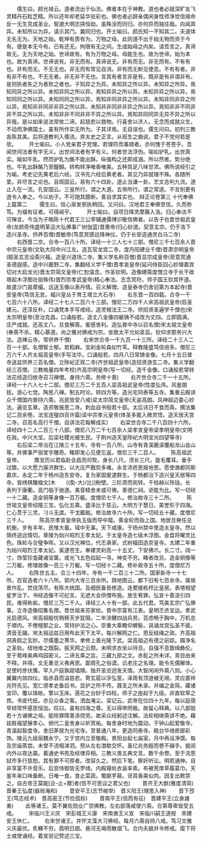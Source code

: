<!-- { "loadSidebar": true } -->
　　儒生曰。颜光禄云。道者流出于仙法。佛者本在于神教。道也者必就深旷友飞灵精丹石粒芝精。所以还年却老延华驻彩也。佛也者必辞亲偶闲身性师净觉信缘命反一无生克成圣业。智邈大明志挟恒劫。虽殊涂而同归。亦何异而独往哉。向闻其异。未知所以为异。请示其门。冀同归也。开士喻曰。颜氏知一不知其二。夫道体无名无为。天地之始。乾坤有质有为。万物之母。此则道不出于始无物而资于今有。便是本无今有。已有还无。拘限有无之间。生成始母之内矣。请吾言之。真谛故无。无为天地之始。世谛故有。有为万物之母。母能生也。故为世谛。始为本也。故为真谛。世谛说有。非无而有。真谛说无。非有而无。非无而有。不有有也。非有而无。不无无也。非无而有常见自消。非有而无断见便息。不有有者。非有非不有也。不无无者。非无非不无也。言其有者言非是有。既非是有非谓非有。是则执者失之为者败之者也。子知异之为异。未知异之所以异。未知异之所异。焉知同异之所以异。未知异同之所以异。焉知异异之所以异。未知异异之所以异。焉知同同之所以异。未知同同之所以异。焉知非同非异之所以异。未知非同非异之所以异。焉知非非同非非异之所以异。未知非非同非非异之所以异。焉知非非不同非非不异之所以异。未知非非不同非非不异之所以异。焉知异同同异无异不异之所以异哉。是以如来说法常依二谛。起慈悲以救物。行喜舍以济人。无念而成就众生。不动而净佛国土。虽有所作实无所为。子其详焉。无自误也。儒生问曰。初列三教各陈其美。后将道教判入儒流。弃太史之正言。从班生之曲说。君子不党何若是欤。
　　开士喻曰。小人党亲君子党理。若理符而事顺者。亦何愧于苍苍乎。吾闻世间法者有字无义。出世间法者有字有义。何者世法浮伪。喻如驴乳。出世真实。喻如牛乳。然而驴乳为酪不能出酥。纵强构之还即成溺。所以然者。势分绝也。牛乳出酥酪乃至醍醐。转构转净唯香唯美。五种具足八味甘浓。佛所说经引之为喻。考史记先黄老后六经。汉书先六经后黄老者。其见乃异就理不殊。各随所爱。非尽言之论也。且班固云。易有六十四卦。道止当谦一卦。艺文总判九流。道止入在一流。孔安国云。三皇所行。谓之大道。五帝所行。谓之常道。不言别更有道令人奉之。今以劝子。不可随其臆断。善自求其实也。
辩正论卷第三
十代奉佛上篇第二
　　儒生曰。信心渐发邪执稍回。又问曰。汉地君王奉佛至信。久而弥笃。为福有征者。可得闻乎。
　　开士喻曰。自项日降灵摩蕂入洛。归心奉法不可殚言。今当为子略陈十代君王三公宰辅通儒博识敬信佛者。以告子也晋世祖武皇帝(龙颜奇伟盛明革运大弘佛事广树伽蓝)晋惠帝(归心妙道。契意玄宗。仍于洛下造兴圣寺。供养百僧)晋敏帝(笃意冥感远降神仪。仍于长安造通灵白马二寺)
　　右西晋二京。合寺一百八十所。译经一十三人七十三部。僧尼三千七百余人晋中宗元皇帝(文轨大同中兴江左。造瓦官龙宫二寺。度丹阳建业千僧)晋肃宗明皇帝(聪圣玄览设斋兴福。造皇兴道场二寺。集义学名称百僧)晋显宗成皇帝(至意冥通圣德遐感。造中兴鹿野二寺。集翻经义学千僧)晋孝哀皇帝(延问侍臣回心妙理嘉宾切对大启龙光)晋太宗简文皇帝(仁恕温含。作圣钦明。造像建斋度僧立寺于长干故塔起木浮图壮丽殊伟)晋烈宗孝武皇帝(精心奉法。志念冥符。师子国王钦其怀道。故遣沙门昙摩撮。远送玉像以表丹情。召义解僧。造皇泰寺仍舍旧第为本起寺)晋安皇帝(笃信无怠。福兴皇丛于育王塔立大石寺)
　　右东晋一百四载。合寺一千七百六十八所。译经二十七人二百六十三部。僧尼二万四千人宋高祖武皇帝(启圣建元。还淳反朴。口诵梵本手写戒经。造灵根法王二寺。供招贤圣遍学千僧也)宋太宗明皇帝(至治克昌。口诵般若。造丈八金像四躯铸不成改为丈四。立即圆满。庄严成就。还高丈八。旦食解斋。爰感舍利。造弘普中寺以召名僧)宋太祖文皇帝(奉斋不杀。精心慕道。尚之雅对佛戒为宗。坐致太平允如圣旨。钦仰求那务兴大法。造禅云寺。常供养千僧)
　　右宋世合寺一千九百一十三所。译经二十三人二百一十部。名僧智士郁。若稻麻。宝刹金轮森如竹苇。释教隆盛笃信倍多。僧尼三万六千人齐太祖高皇帝(手写法华。口诵般若。四月八日常铸金像。七月十五日普寺送盆供养三百名僧。立陟屺正观二寺)齐世祖武皇帝(造招贤游玄二寺。集义学翻经三百僧。三教格量四年考校)齐高宗明皇帝(写一切经。造千金像。口诵般若常转法花经造归依寺召习禅僧。身持六斋。务修十善)
　　右齐世合寺二千一十五所。译经一十六人七十二部。僧尼三万二千五百人梁高祖武皇帝(性度弘伟。风鉴朗拔。游心七觉。陶思八禅。制五时论。转四方等。造光宅同泰等五寺。集重云殿讲众千僧国内普持六斋。兆民皆受八戒)梁太宗简文皇帝(天姿高朗。风神超迈委心妙法。遍览玄章。造资敬报恩二寺。刺血自书般若十部。太后讳日不食而斋。撰法集记二百余卷。法宝连璧四百许篇)梁中宗孝元皇帝(体圣多能入微灵悟。造天居天宫二寺。召高名高行千僧。自讲法花每解成实)
　　右梁世合寺二千八百四十六所。译经四十二人二百三十八部。僧尼八万二千七百余人梁孝宣皇帝梁孝明皇帝(文明在政。中兴大宝。后梁社稷光被生民。于荆州造天皇陟屺大明宝光四望等寺)
　　右后梁二帝治在江陵三十五年。寺有一百八所。山寺有青溪鹿溪覆船龙山韭山等。并佛事严丽堂宇雕奇。睹即发心见便忘返。僧尼三千二百人。
　　陈高祖武皇帝。
　　膺宝历以君临赴会昌而司牧。身长八尺。须长三尺。旋毛覆耳。垂手过膝。以大愿力康济群生。以大庄严戡剪多难。永言沛邑思报地恩。愿使谯都同斯嘉庆。永定二年于杨州造东安寺。复为家国爰逮群生。于杨都治下造兴皇天居等四寺。皆绣棋雕楹文[木　　((奐-大)/比)]粉壁。三阶肃而宛转。千柱赫以玲珑。长表列于康衢。高门临于驰道。美音精舍未或可俦。善德仁祠。讵能为比。写一切经一十二藏。造金铜等身像一百万躯。度僧尼七千人。修治故寺三十二所。
　　陈世祖文皇帝绍隆三宝。弘化五乘。盛泽比于慈云。大明方于慧日。美誉形于四海。仁心贯于三灵。刁斗无虞。干戈戴戢。修治故寺六十所。写一切经五十藏。度僧尼三千人。
　　陈高宗孝宣皇帝执玉版而导中麾。乘金轮而指上国。地居旦奭任总机衡。岁有丰年。民惟大蓄。域中无事。天下咸康。于扬州禁中里造太皇寺。然以慎终追远情切。章陵为始兴昭烈王孝太妃。于太皇寺造七级木浮图。金盘将曜灵比色。珠轮与合璧争晖。又以汉光禅位。代丕承家。式树福田造崇皇寺。太建二年重为始兴昭烈王孝太妃。奚逮苍生。奉建灵刹高一十五丈。下安佛爪。长二寸。阔一寸。饰莹珍龛藏诸宝箧。或光飞五色焰起一寻。神变不穷。睹者改旦。造金铜像等二万躯。修理故像一百三十万躯。写一切经十二藏。修补故寺五十所。度僧尼万人。
　　右陈世五主。合三十四年。寺有一千二百三十二所。国家新寺一十七所。百官造者六十八所。郭内大寺三百余所。舆地图云。都下旧有七百余寺。属侯景作乱。焚烧荡尽。有陈大统国。及细民备皆修造。连甍接栋栉比皇居。表塔相望星罗治下。书经造像不可纪言。无遮大会供僧布施。放生宥罪。弘宣十善汲引四民。难得称矣。僧尼三万二千人。译经三人十有一部。此五代君。笃美玄宗广弘佛事。立寺造像招集名僧。晋世祖来苏家给。晋中宗富有江表。皇明丕丞宝运。孝武光启德风。宋高祖殷忧稍移天步犹阻。二年涂鲠四战兵劳。百虑畅于胸中。万机总于襟内。不倦檀那之业。常持护法之心。崇重大乘瞻仰螺髻。讽诵龙宫弘圣不疲。清音无辍。宋太祖运兹日用布此天下太平。每兴解网之仁。思反结绳之政。齐高祖洞真假之玄妙。尽儒墨之菁华。聿修上善光隆下武。梁高祖迈有德之前踪。蹑净名之圣轨。纽地维之既裂。振天网之云颓。未明求衣坐以待旦。自强不息敦缉彝伦。至于鹫峰奥典鸡园密义。二谛五乘之旨。三藏九部之文。赤髭之所未详。青目由来不释。并得。文无重览义弗再思。鄙周孔之俗谟。讥老庄之名理。能令先儒解体。足使时彦伏膺。罕入户庭孰窥墙隩。独开圣览迥发天情。大智闲闲外斋八则。小心翼翼内敛四仪。临赤县而溢慈悲。寄玄扈以孚弘誓。泽周有顶道被无垠。灵应嘉祥兆符先见。宽仁德孝史备后书。显护之所不传。聂支之所未录。并编之金简。藏诸宝印。覆以珠帐。擎以玉床。莲花之台妙于四柱。师子之座起于九级。非直软草之宾。书皮代纸。亦见众香之客。洒血淹尘。梁记云。武帝在位四十九年。每以庭荫早倾常怀感思恒加。叹曰。虽有四海之尊。无以得申罔极。故留心释典。以八部般若十方诸佛之母。能除罪障善涤烦劳。故采众经躬述注解。法轮相继斋讲不绝。藉兹胜福望展孝心。频代二皇舍身以祈冥祐。每舍身时地为震动。于钟山起爱敬寺。青溪起智度寺。舍旧茅居为光宅寺。至普通八年。更造同泰寺。殿台华绮房廊彩饰。陵云九级丽魏永宁。又于宫内立至敬殿。景阳台起七庙室。月中再设净馔。每及宗庙蒸尝。未曾不流咽涕泗。预从左右澘欷交怀。虽亿兆务殷而卷不辍手。披阅内外以夜达晨。着通史书苑及经律异相。三教义类五典文言。数千余卷。至于流恩狱市多行慈恕。其有罪不可原者。改容久之。然后下笔。察奸听讼。明若通神。自非享宴不许音乐。后宫侍御皆无罗绮。内殿寝处衣衾率素。布被莞席草履葛巾。天鉴年来口味备断。日唯一食。食止菜蔬。蜀献芋蒻。讶其香美似肉。因复出敕禁之。自古帝王莫能[企-止+爾]者(信不可思议之君父也)
　　晋齐王大猷(雅度清简)　晋秦王弘度(器局淹和)
　　晋安平王(志节峻举)　晋义阳王(理思入神)
　　晋下邳王(笃志经术)　晋高密王(节俭孤标)
　　晋南平王(信而有征)　晋建平王(立身雄勇)
　　此等诸王。莫不翼佐勋业广崇佛教。左右部落咸使六斋。合第尊卑皆受五戒。
　　宋临川王义庆　宋彭城王义康　宋南谯王义宣　宋临川嗣王道规　宋建安王休仁。
　　右宋世诸王。并怀文藻大习佛经。每月六斋自持八戒。笃习文雅义庆最优。炙輠不穷。霞明日朗。悬河无竭雨散烟飞。合内夫娘并令修戒。麾下将士咸使诵经。着宣验记赞述三宝。
